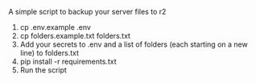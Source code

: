 A simple script to backup your server files to r2
1. cp .env.example .env
2. cp folders.example.txt folders.txt
3. Add your secrets to .env and a list of folders (each starting on a new line) to folders.txt
4. pip install -r requirements.txt
5. Run the script
